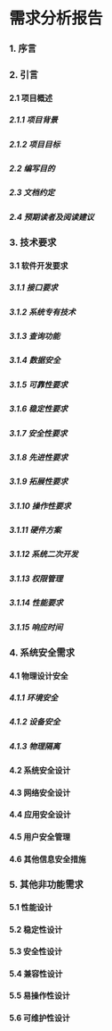 # 需求分析报告

### 1. 序言 

### 2. 引言

#### 	2.1 项目概述

##### 		2.1.1 项目背景

##### 		2.1.2 项目目标

##### 	2.2 编写目的

##### 	2.3 文档约定

##### 	2.4 预期读者及阅读建议

### 3. 技术要求

#### 	3.1 软件开发要求

##### 		3.1.1 接口要求

##### 		3.1.2 系统专有技术

##### 		3.1.3 查询功能

##### 		3.1.4 数据安全

##### 		3.1.5 可靠性要求

##### 		3.1.6 稳定性要求

##### 		3.1.7 安全性要求

##### 		3.1.8 先进性要求

##### 		3.1.9 拓展性要求

##### 		3.1.10 操作性要求

##### 		3.1.11 硬件方案

##### 		3.1.12 系统二次开发

##### 		3.1.13 权限管理

##### 		3.1.14 性能要求

##### 		3.1.15 响应时间

### 4. 系统安全需求

#### 	4.1 物理设计安全

##### 		4.1.1 环境安全

##### 		4.1.2 设备安全

##### 		4.1.3 物理隔离

#### 	4.2 系统安全设计

#### 	4.3 网络安全设计

#### 	4.4 应用安全设计

#### 	4.5 用户安全管理

#### 	4.6 其他信息安全措施

### 5. 其他非功能需求

#### 	5.1 性能设计

#### 	5.2 稳定性设计

#### 	5.3 安全性设计

#### 	5.4 兼容性设计

#### 	5.5 易操作性设计

#### 	5.6 可维护性设计

